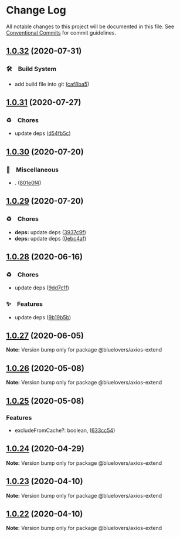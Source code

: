 # Change Log

All notable changes to this project will be documented in this file.
See [Conventional Commits](https://conventionalcommits.org) for commit guidelines.

## [1.0.32](https://github.com/bluelovers/ws-rest/compare/@bluelovers/axios-extend@1.0.31...@bluelovers/axios-extend@1.0.32) (2020-07-31)


### 🛠　Build System

* add build file into git ([caf8ba5](https://github.com/bluelovers/ws-rest/commit/caf8ba5fc11fb02b76fa845cff137922378d6e46))





## [1.0.31](https://github.com/bluelovers/ws-rest/compare/@bluelovers/axios-extend@1.0.30...@bluelovers/axios-extend@1.0.31) (2020-07-27)


### ♻️　Chores

* update deps ([d54fb5c](https://github.com/bluelovers/ws-rest/commit/d54fb5c59e826013ee28bb953bd0e6e98d4c572e))





## [1.0.30](https://github.com/bluelovers/ws-rest/compare/@bluelovers/axios-extend@1.0.29...@bluelovers/axios-extend@1.0.30) (2020-07-20)


### 🔖　Miscellaneous

* . ([801e0f4](https://github.com/bluelovers/ws-rest/commit/801e0f4ff7bd29c81e67934636f57e57d0d01c74))





## [1.0.29](https://github.com/bluelovers/ws-rest/compare/@bluelovers/axios-extend@1.0.28...@bluelovers/axios-extend@1.0.29) (2020-07-20)


### ♻️　Chores

* **deps:** update deps ([3937c9f](https://github.com/bluelovers/ws-rest/commit/3937c9f90040c4804c841bcb40fbe90e9654a652))
* **deps:** update deps ([0ebc4af](https://github.com/bluelovers/ws-rest/commit/0ebc4af0fd3c2fa7f74dfdaf32be84d657c4209c))





## [1.0.28](https://github.com/bluelovers/ws-rest/compare/@bluelovers/axios-extend@1.0.27...@bluelovers/axios-extend@1.0.28) (2020-06-16)


### ♻️　Chores

*  update deps ([9dd7c1f](https://github.com/bluelovers/ws-rest/commit/9dd7c1fc5b40ac28a6f928c89dbf36be1add89c6))


### ✨　Features

*  update deps ([9b19b5b](https://github.com/bluelovers/ws-rest/commit/9b19b5bf40d40a9761fc01fe7daa630fcf4df1e8))





## [1.0.27](https://github.com/bluelovers/ws-rest/compare/@bluelovers/axios-extend@1.0.26...@bluelovers/axios-extend@1.0.27) (2020-06-05)

**Note:** Version bump only for package @bluelovers/axios-extend





## [1.0.26](https://github.com/bluelovers/ws-rest/compare/@bluelovers/axios-extend@1.0.25...@bluelovers/axios-extend@1.0.26) (2020-05-08)

**Note:** Version bump only for package @bluelovers/axios-extend





## [1.0.25](https://github.com/bluelovers/ws-rest/compare/@bluelovers/axios-extend@1.0.24...@bluelovers/axios-extend@1.0.25) (2020-05-08)


### Features

* excludeFromCache?: boolean, ([633cc54](https://github.com/bluelovers/ws-rest/commit/633cc5470ab78b00fbbda43834ea39952df6d85e))





## [1.0.24](https://github.com/bluelovers/ws-rest/compare/@bluelovers/axios-extend@1.0.23...@bluelovers/axios-extend@1.0.24) (2020-04-29)

**Note:** Version bump only for package @bluelovers/axios-extend





## [1.0.23](https://github.com/bluelovers/ws-rest/compare/@bluelovers/axios-extend@1.0.22...@bluelovers/axios-extend@1.0.23) (2020-04-10)

**Note:** Version bump only for package @bluelovers/axios-extend





## [1.0.22](https://github.com/bluelovers/ws-rest/compare/@bluelovers/axios-extend@1.0.21...@bluelovers/axios-extend@1.0.22) (2020-04-10)

**Note:** Version bump only for package @bluelovers/axios-extend
